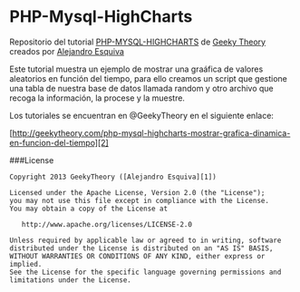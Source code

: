 PHP-Mysql-HighCharts
====================

Repositorio del tutorial [PHP-MYSQL-HIGHCHARTS][2] de [Geeky Theory][3] creados por [Alejandro Esquiva][1]

Este tutorial muestra un ejemplo de mostrar una graáfica de valores aleatorios en función del tiempo, para ello creamos un script que gestione una tabla de nuestra base de datos llamada random y otro archivo que recoga la información, la procese y la muestre.

Los tutoriales se encuentran en @GeekyTheory en el siguiente enlace:

[http://geekytheory.com/php-mysql-highcharts-mostrar-grafica-dinamica-en-funcion-del-tiempo][2]

###License

    Copyright 2013 GeekyTheory ([Alejandro Esquiva][1])

    Licensed under the Apache License, Version 2.0 (the "License");
    you may not use this file except in compliance with the License.
    You may obtain a copy of the License at

       http://www.apache.org/licenses/LICENSE-2.0

    Unless required by applicable law or agreed to in writing, software
    distributed under the License is distributed on an "AS IS" BASIS,
    WITHOUT WARRANTIES OR CONDITIONS OF ANY KIND, either express or implied.
    See the License for the specific language governing permissions and
    limitations under the License.
	


[1]: https://github.com/aesquiva
[2]: http://geekytheory.com/php-mysql-highcharts-mostrar-grafica-dinamica-en-funcion-del-tiempo/
[3]: http://geekytheory.com/

